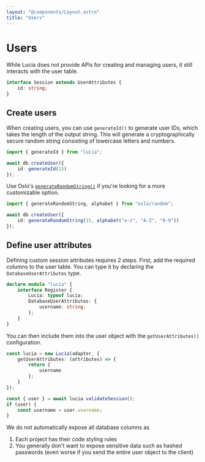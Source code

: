 ```yaml
---
layout: "@components/Layout.astro"
title: "Users"
---
```


# Users

While Lucia does not provide APIs for creating and managing users, it still interacts with the user table.

```ts
interface Session extends UserAttributes {
	id: string;
}
```

## Create users

When creating users, you can use `generateId()` to generate user IDs, which takes the length of the output string. This will generate a cryptographically secure random string consisting of lowercase letters and numbers.

```ts
import { generateId } from "lucia";

await db.createUser({
	id: generateId(15)
});
```

Use Oslo's [`generateRandomString()`]() if you're looking for a more customizable option.

```ts
import { generateRandomString, alphabet } from "oslo/random";

await db.createUser({
	id: generateRandomString(15, alphabet("a-z", "A-Z", "0-9"))
});
```

## Define user attributes

Defining custom session attributes requires 2 steps. First, add the required columns to the user table. You can type it by declaring the `DatabaseUserAttributes` type.

```ts
declare module "lucia" {
	interface Register {
		Lucia: typeof lucia;
		DatabaseUserAttributes: {
			username: string;
		};
	}
}
```

You can then include them into the user object with the `getUserAttributes()` configuration.

```ts
const lucia = new Lucia(adapter, {
	getUserAttributes: (attributes) => {
		return {
			username
		};
	}
});

const { user } = await lucia.validateSession();
if (user) {
	const username = user.username;
}
```

We do not automatically expose all database columns as

1. Each project has their code styling rules
2. You generally don't want to expose sensitive data such as hashed passwords (even worse if you send the entire user object to the client)
